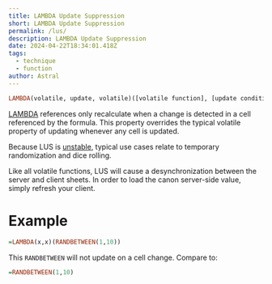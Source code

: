 ```yaml
---
title: LAMBDA Update Suppression
short: LAMBDA Update Suppression
permalink: /lus/
description: LAMBDA Update Suppression
date: 2024-04-22T18:34:01.418Z
tags:
  - technique
  - function
author: Astral
---
```

```haskell
LAMBDA(volatile, update, volatile)([volatile function], [update condition])
```

[LAMBDA](https://sheets.wiki/pages/lambda/) references only recalculate when a change is detected in a cell referenced by the formula. This property overrides the typical volatile property of updating whenever any cell is updated.

Because LUS is [unstable](https://sheets.wiki/pages/unstable/), typical use cases relate to temporary randomization and dice rolling.

Like all volatile functions, LUS will cause a desynchronization between the server and client sheets. In order to load the canon server-side value, simply refresh your client.

# Example

```haskell
=LAMBDA(x,x)(RANDBETWEEN(1,10))
```

This `RANDBETWEEN` will not update on a cell change. Compare to:

```haskell
=RANDBETWEEN(1,10)
```